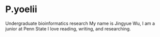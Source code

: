 # P.yoelii
Undergraduate bioinformatics research
My name is Jingyue Wu, I am a junior at Penn State
I love reading, writing, and researching.
